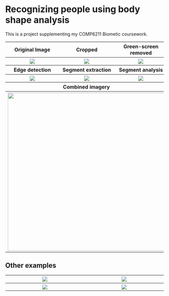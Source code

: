 # Recognizing people using body shape analysis

This is a project supplementing my COMP6211 Biometic coursework. 


<table style="width:100%">
  <tr>
    <th align="center">
    	Original Image
    </th>
    <th align="center">
    	Cropped
    </th> 
    <th align="center"> 
    	Green-screen removed
    </th>
  </tr>
  <tr>
    <th align="center" width="300px">
    	<image src="https://github.com/ivanplex/Gait_Analysis/blob/master/report/res/original.jpg"/>
    </th>
    <th align="center" width="300px">
    	<image src="https://github.com/ivanplex/Gait_Analysis/blob/master/report/res/cropped.jpg" />
    </th> 
    <th align="center" width="300px">
    	<image src="https://github.com/ivanplex/Gait_Analysis/blob/master/report/res/noGreen.jpg"/>
    </th> 
  </tr>
  <tr>
    <th align="center">
    	Edge detection
    </th>
    <th align="center">
    	Segment extraction
    </th> 
    <th align="center">
    	Segment analysis
    </th>
  </tr>
  <tr>
    <th align="center"  width="300px">
    	<image src="https://github.com/ivanplex/Gait_Analysis/blob/master/report/res/edgeDetection.jpg"/>
    </th>
    <th align="center" width="300px">
    	<image src="https://github.com/ivanplex/Gait_Analysis/blob/master/report/res/skin.png"/>
    </th> 
    <th align="center" width="300px">
    	<image src="https://github.com/ivanplex/Gait_Analysis/blob/master/report/res/segment_analysis.png"/>
    </th> 
  </tr>
  <tr>
    <th align="center" colspan="3">
    	Combined imagery
    </th> 
  </tr>
  <tr>
    <th align="center" colspan="3">
    	<image src="https://github.com/ivanplex/Gait_Analysis/blob/master/report/res/combined.jpg" width="500px"/>
    </th> 
  </tr>
  
</table>


## Other examples

<table>
  <tr>
    <th align="center" width="300px">
      <image src="https://github.com/ivanplex/Gait_Analysis/blob/master/analysis/016z050pf.jpg/combined.jpg"/>
    </th> 
    <th align="center" width="300px">
      <image src="https://github.com/ivanplex/Gait_Analysis/blob/master/analysis/018z062pf.jpg/combined.jpg"/>
    </th>
     
  </tr>
    <th align="center" width="300px">
      <image src="https://github.com/ivanplex/Gait_Analysis/blob/master/analysis/016z050ps.jpg/combined.jpg"/>
    </th>
    <th align="center" width="300px">
      <image src="https://github.com/ivanplex/Gait_Analysis/blob/master/analysis/018z062ps.jpg/combined.jpg"/>
    </th>
  <tr>
     
  </tr>
</table>